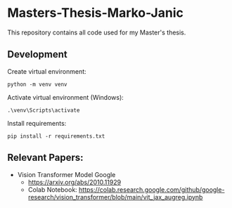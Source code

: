 # Masters-Thesis-Marko-Janic
This repository contains all code used for my Master's thesis.

## Development
Create virtual environment:
```
python -m venv venv
```
Activate virtual environment (Windows):
```
.\venv\Scripts\activate
```
Install requirements:
```
pip install -r requirements.txt
```

## Relevant Papers:
- Vision Transformer Model Google
    - https://arxiv.org/abs/2010.11929
    - Colab Notebook: https://colab.research.google.com/github/google-research/vision_transformer/blob/main/vit_jax_augreg.ipynb
